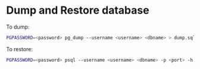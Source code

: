 # Dump and Restore database

To dump:

```bash
PGPASSWORD=<password> pg_dump --username <username> <dbname> > dump.sql
```

To restore:

```bash
PGPASSWORD=<password> psql --username <username> <dbname> -p <port> -h <host> < dump.sql
```
